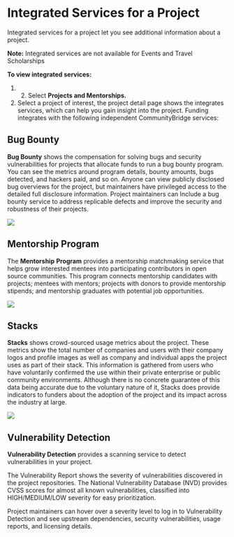 # Integrated Services for a Project

Integrated services for a project let you see additional information about a project.

**Note:** Integrated services are not available for Events and Travel Scholarships

**To view integrated services:**

1. 2. Select **Projects and Mentorships.**
3. Select a project of interest, the project detail page shows the integrates services, which can help you gain insight into the project. Funding integrates with the following independent CommunityBridge services:

## Bug Bounty <a id="IntegratedServicesforaProject-BugBounty"></a>

**Bug Bounty** shows the compensation for solving bugs and security vulnerabilities for projects that allocate funds to run a bug bounty program. You can see the metrics around program details, bounty amounts, bugs detected, and hackers paid, and so on. Anyone can view publicly disclosed bug overviews for the project, but maintainers have privileged access to the detailed full disclosure information. Project maintainers can Include a bug bounty service to address replicable defects and improve the security and robustness of their projects.

![](https://gblobscdn.gitbook.com/assets%2Flinux-foundation-documentation%2F-M2D_dS1B24qzcG9ihj9%2F-M2Dc-_2k0HIsxug0HS1%2F7416586.png?generation=1584014563874699&alt=media)

## Mentorship Program <a id="IntegratedServicesforaProject-MentorshipProgram"></a>

The **Mentorship** **Program** provides a mentorship matchmaking service that helps grow interested mentees into participating contributors in open source communities. This program connects mentorship candidates with projects; mentees with mentors; projects with donors to provide mentorship stipends; and mentorship graduates with potential job opportunities.

![](https://gblobscdn.gitbook.com/assets%2Flinux-foundation-documentation%2F-M2D_dS1B24qzcG9ihj9%2F-M2Dc-_8wyqKKQaOHEMW%2F7416592.png?generation=1584014563922165&alt=media)

## Stacks <a id="IntegratedServicesforaProject-Stacks"></a>

**Stacks** shows crowd-sourced usage metrics about the project. These metrics show the total number of companies and users with their company logos and profile images as well as company and individual apps the project uses as part of their stack. This information is gathered from users who have voluntarily confirmed the use within their private enterprise or public community environments. Although there is no concrete guarantee of this data being accurate due to the voluntary nature of it, Stacks does provide indicators to funders about the adoption of the project and its impact across the industry at large.

![](https://gblobscdn.gitbook.com/assets%2Flinux-foundation-documentation%2F-M2D_dS1B24qzcG9ihj9%2F-M2Dc-_6GPLELToa062F%2F7416590.png?generation=1584014563929516&alt=media)

## Vulnerability Detection <a id="IntegratedServicesforaProject-VulnerabilityDetection"></a>

**Vulnerability Detection** provides a scanning service to detect vulnerabilities in your project.

The Vulnerability Report shows the severity of vulnerabilities discovered in the project repositories. The National Vulnerability Database \(NVD\) provides CVSS scores for almost all known vulnerabilities, classified into HIGH/MEDIUM/LOW severity for easy prioritization.

Project maintainers can hover over a severity level to log in to Vulnerability Detection and see upstream dependencies, security vulnerabilities, usage reports, and licensing details.

